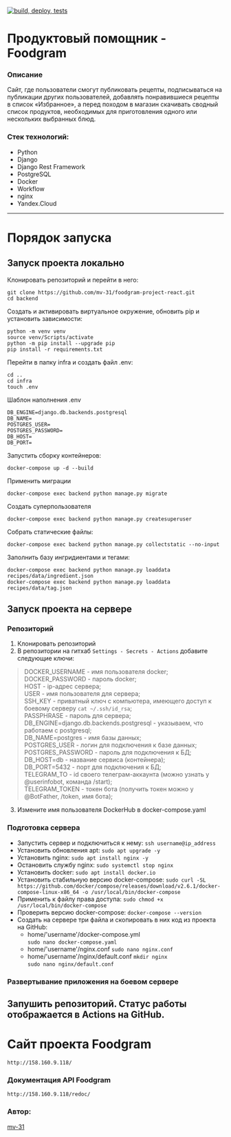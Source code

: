 [![build, deploy, tests](https://github.com/mv-31/foodgram-project-react/actions/workflows/foodgram_workflow.yml/badge.svg)](https://github.com/mv-31/foodgram-project-react/actions/workflows/foodgram_workflow.yml/badge.svg)

# Продуктовый помощник - Foodgram
### Описание
Сайт, где пользователи смогут публиковать рецепты, подписываться на публикации других пользователей, добавлять понравившиеся рецепты в список «Избранное», а перед походом в магазин скачивать сводный список продуктов, необходимых для приготовления одного или нескольких выбранных блюд.

### Стек технологий:
- Python
- Django
- Django Rest Framework
- PostgreSQL
- Docker
- Workflow
- nginx
- Yandex.Cloud
---

# Порядок запуска
## Запуск проекта локально
Клонировать репозиторий и перейти в него:
```
git clone https://github.com/mv-31/foodgram-project-react.git
cd backend
```

Создать и активировать виртуальное окружение, обновить pip и установить зависимости:
```
python -m venv venv
source venv/Scripts/activate
python -m pip install --upgrade pip
pip install -r requirements.txt
```

Перейти в папку infra и cоздать файл .env:
```
cd ..
cd infra
touch .env
```

Шаблон наполнения .env
```
DB_ENGINE=django.db.backends.postgresql
DB_NAME=
POSTGRES_USER=
POSTGRES_PASSWORD=
DB_HOST=
DB_PORT=
```

Запустить сборку контейнеров:
```
docker-compose up -d --build
```

Применить миграции
```
docker-compose exec backend python manage.py migrate
```

Создать суперпользователя
```
docker-compose exec backend python manage.py createsuperuser
```

Собрать статические файлы:
```
docker-compose exec backend python manage.py collectstatic --no-input 
```

Заполнить базу ингридиентами и тегами:
```
docker-compose exec backend python manage.py loaddata recipes/data/ingredient.json
docker-compose exec backend python manage.py loaddata recipes/data/tag.json
```

## Запуск проекта на сервере
### Репозиторий
1. Клонировать репозиторий
2. В репозитории на гитхаб 
 ```Settings - Secrets - Actions```
добавите следующие ключи:

> DOCKER_USERNAME - имя пользователя docker;  
> DOCKER_PASSWORD - пароль docker;  
> HOST - ip-адрес сервера;  
> USER - имя пользователя для сервера;  
> SSH_KEY - приватный ключ с компьютера, имеющего доступ к боевому серверу ``` cat ~/.ssh/id_rsa ```;  
> PASSPHRASE - пароль для сервера;  
> DB_ENGINE=django.db.backends.postgresql - указываем, что работаем с postgresql;  
> DB_NAME=postgres - имя базы данных;  
> POSTGRES_USER - логин для подключения к базе данных;  
> POSTGRES_PASSWORD - пароль для подключения к БД;  
> DB_HOST=db - название сервиса (контейнера);  
> DB_PORT=5432 - порт для подключения к БД;  
> TELEGRAM_TO - id своего телеграм-аккаунта (можно узнать у @userinfobot, команда /start);  
> TELEGRAM_TOKEN - токен бота (получить токен можно у @BotFather, /token, имя бота);

3. Измените имя пользователя DockerHub в docker-compose.yaml

### Подготовка сервера
- Запустить сервер и подключиться к нему:
``` ssh username@ip_address ```
- Установить обновления apt:
``` sudo apt upgrade -y ```
- Установить nginx:
``` sudo apt install nginx -y ```
- Остановить службу nginx:
``` sudo systemctl stop nginx ```
- Установить docker:
``` sudo apt install docker.io ```
- Установить стабильную версию docker-compose: 
``` sudo curl -SL https://github.com/docker/compose/releases/download/v2.6.1/docker-compose-linux-x86_64 -o /usr/local/bin/docker-compose ```
- Применить к файлу права доступа: 
``` sudo chmod +x /usr/local/bin/docker-compose	```
- Проверить версию docker-compose:
``` docker-compose --version ```  
- Создать на сервере три файла и скопировать в них код из проекта на GitHub:  
  - home/'username'/docker-compose.yml  
  ``` sudo nano docker-compose.yaml ```  
  - home/'username'/nginx.conf
  ``` sudo nano nginx.conf ```  
  - home/'username'/nginx/default.conf
  ``` mkdir nginx ```  
  ``` sudo nano nginx/default.conf ```

### Развертывание приложения на боевом сервере
Запушить репозиторий.
Статус работы отображается в Actions на GitHub.
---
# Сайт проекта Foodgram
```
http://158.160.9.118/
```
    
### Документация API Foodgram

```
http://158.160.9.118/redoc/
```

### Автор:

[mv-31](https://github.com/mv-31/ "mv-31")